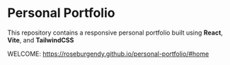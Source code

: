 # Personal Portfolio

This repository contains a responsive personal portfolio built using **React**, **Vite**, and **TailwindCSS**

WELCOME:
https://roseburgendy.github.io/personal-portfolio/#home
